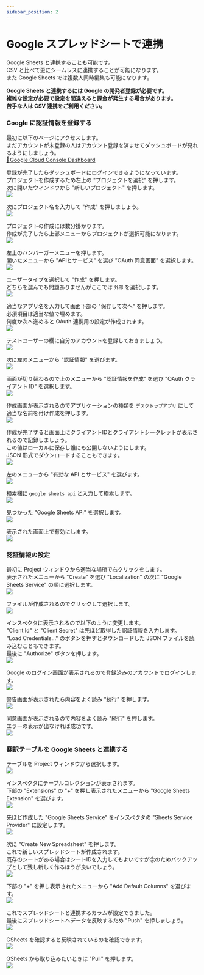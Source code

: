 ```yaml
---
sidebar_position: 2
---
```


# Google スプレッドシートで連携

Google Sheets と連携することも可能です。  
CSV と比べて更にシームレスに連携することが可能になります。  
また Google Sheets では複数人同時編集も可能になります。

**Google Sheets と連携するには Google の開発者登録が必要です。**  
**複雑な設定が必要で設定を間違えると課金が発生する場合があります。**  
**苦手な人は CSV 連携をご利用ください。**

### Google に認証情報を登録する

最初に以下のページにアクセスします。  
まだアカウントが未登録の人はアカウント登録を済ませてダッシュボードが見れるようにしましょう。  
[🔗Google Cloud Console Dashboard](https://console.cloud.google.com/home/dashboard)

登録が完了したらダッシュボードにログインできるようになっています。  
プロジェクトを作成するため左上の "プロジェクトを選択" を押します。  
次に開いたウィンドウから "新しいプロジェクト" を押します。  
![](img/link-google-sheets-01.png)

次にプロジェクト名を入力して "作成" を押しましょう。  
![](img/link-google-sheets-02.png)

プロジェクトの作成には数分掛かります。  
作成が完了したら上部メニューからプロジェクトが選択可能になります。  
![](img/link-google-sheets-03.png)

左上のハンバーガーメニューを押します。  
開いたメニューから "APIとサービス" を選び "OAuth 同意画面" を選択します。  
![](img/link-google-sheets-04.png)

ユーザータイプを選択して "作成" を押します。  
どちらを選んでも問題ありませんがここでは `外部` を選択します。  
![](img/link-google-sheets-05.png)

適当なアプリ名を入力して画面下部の "保存して次へ" を押します。  
必須項目は適当な値で埋めます。  
何度か次へ進めると OAuth 連携用の設定が作成されます。  
![](img/link-google-sheets-06.png)

テストユーザーの欄に自分のアカウントを登録しておきましょう。  
![](img/link-google-sheets-19.png)

次に左のメニューから "認証情報" を選びます。  
![](img/link-google-sheets-07.png)

画面が切り替わるので上のメニューから "認証情報を作成" を選び "OAuth クライアント ID" を選択します。  
![](img/link-google-sheets-08.png)

作成画面が表示されるのでアプリケーションの種類を `デスクトップアプリ` にして適当な名前を付け作成を押します。  
![](img/link-google-sheets-09.png)

作成が完了すると画面上にクライアントIDとクライアントシークレットが表示されるので記録しましょう。  
この値はローカルに保存し誰にも公開しないようにします。  
JSON 形式でダウンロードすることもできます。  
![](img/link-google-sheets-10.png)

左のメニューから "有効な API とサービス" を選びます。  
![](img/link-google-sheets-11.png)

検索欄に `google sheets api` と入力して検索します。  
![](img/link-google-sheets-12.png)

見つかった "Google Sheets API" を選択します。  
![](img/link-google-sheets-13.png)

表示された画面上で有効にします。  
![](img/link-google-sheets-14.png)

### 認証情報の設定

最初に Project ウィンドウから適当な場所で右クリックをします。  
表示されたメニューから "Create" を選び "Localization" の次に "Google Sheets Service" の順に選択します。  
![](img/link-google-sheets-15.png)

ファイルが作成されるのでクリックして選択します。  
![](img/link-google-sheets-16.png)

インスペクタに表示されるので以下のように変更します。  
"Client Id" と "Client Secret" は先ほど取得した認証情報を入力します。  
"Load Credentials..." のボタンを押すとダウンロードした JSON ファイルを読み込むこともできます。  
最後に "Authorize" ボタンを押します。  
![](img/link-google-sheets-17.png)

Google のログイン画面が表示されるので登録済みのアカウントでログインします。  
![](img/link-google-sheets-18.png)

警告画面が表示されたら内容をよく読み "続行" を押します。  
![](img/link-google-sheets-20.png)

同意画面が表示されるので内容をよく読み "続行" を押します。  
エラーの表示が出なければ成功です。  
![](img/link-google-sheets-21.png)

### 翻訳テーブルを Google Sheets と連携する

テーブルを Project ウィンドウから選択します。  
![](img/link-google-sheets-22.png)

インスペクタにテーブルコレクションが表示されます。  
下部の "Extensions" の "+" を押し表示されたメニューから "Google Sheets Extension" を選びます。  
![](img/link-google-sheets-23.png)

先ほど作成した "Google Sheets Service" をインスペクタの "Sheets Service Provider" に設定します。  
![](img/link-google-sheets-24.png)

次に "Create New Spreadsheet" を押します。  
これで新しいスプレッドシートが作成されます。  
既存のシートがある場合はシートIDを入力してもよいですが念のためバックアップとして残し新しく作るほうが良いでしょう。  
![](img/link-google-sheets-25.png)

下部の "+" を押し表示されたメニューから "Add Default Columns" を選びます。  
![](img/link-google-sheets-26.png)

これでスプレッドシートと連携するカラムが設定できました。  
最後にスプレッドシートへデータを反映するため "Push" を押しましょう。  
![](img/link-google-sheets-27.png)

GSheets を確認すると反映されているのを確認できます。  
![](img/link-google-sheets-28.png)

GSheets から取り込みたいときは "Pull" を押します。  
![](img/link-google-sheets-29.png)
